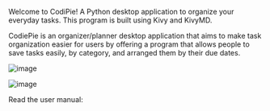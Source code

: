 Welcome to CodiPie! A Python desktop application to organize your everyday tasks. This program is built using Kivy and KivyMD.

CodiePie is an organizer/planner desktop application that aims to make task organization easier for users by offering a program that allows people to save tasks easily, by category, and arranged them by their due dates.

![image](https://user-images.githubusercontent.com/55541726/144645655-63747fd2-6407-4a35-b850-09204f5318b2.png)

![image](https://user-images.githubusercontent.com/55541726/144645669-e5a9f154-21bb-44f4-8bca-7fe0a648e635.png)

Read the user manual: 
